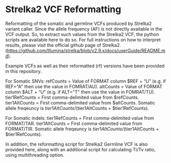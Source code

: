 # Strelka2 VCF Reformatting
Reformatting of the somatic and germline VCFs produced by Strelka2 variant caller.
Since the allele frequency (AF) is not directly available in the VCF output. So, to extract such values from the Strelka2 VCF, the python scripts are available here to do so.
For full instructions on how to interpret results, please visit the official github page of Strelka2. (https://github.com/Illumina/strelka/blob/v2.9.x/docs/userGuide/README.md).

Example VCFs as well as their reformatted (rf) versions have been provided in this repository.

For Somatic SNVs:
refCounts = Value of FORMAT column $REF + “U” (e.g. if REF="A" then use the value in FOMRAT/AU).
altCounts = Value of FORMAT column $ALT + “U” (e.g. if ALT="T" then use the value in FOMRAT/TU).
tier1RefCounts = First comma-delimited value from $refCounts.
tier1AltCounts = First comma-delimited value from $altCounts.
Somatic allele freqeuncy is $tier1AltCounts / ($tier1AltCounts + $tier1RefCounts).

For Somatic indels:
tier1RefCounts = First comma-delimited value from FORMAT/TAR.
tier1AltCounts = First comma-delimited value from FORMAT/TIR.
Somatic allele freqeuncy is $tier1AltCounts / ($tier1AltCounts + $tier1RefCounts).

In addition, the reformatting script for Strelka2 Germline VCF is also provided here, along with an additional script for calculating Ti/Tv ratio, using multithreading option.


